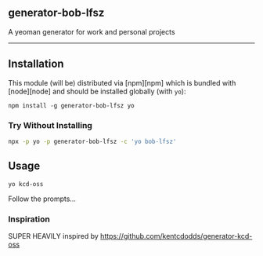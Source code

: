 ## generator-bob-lfsz

A yeoman generator for work and personal projects

<hr/>

## Installation

This module (will be) distributed via [npm][npm] which is bundled with [node][node] and should
be installed globally (with `yo`):

```
npm install -g generator-bob-lfsz yo
```

### Try Without Installing

```sh
npx -p yo -p generator-bob-lfsz -c 'yo bob-lfsz'
```

## Usage

```
yo kcd-oss
```

Follow the prompts...

### Inspiration

SUPER HEAVILY inspired by https://github.com/kentcdodds/generator-kcd-oss
